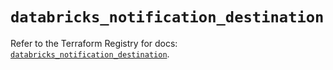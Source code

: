 # `databricks_notification_destination`

Refer to the Terraform Registry for docs: [`databricks_notification_destination`](https://registry.terraform.io/providers/databricks/databricks/1.76.0/docs/resources/notification_destination).
